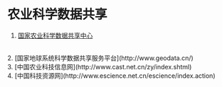 # 农业科学数据共享

1. [国家农业科学数据共享中心](http://www.agridata.cn/)
<br>
2. [国家地球系统科学数据共享服务平台](http://www.geodata.cn/)
<br>
3. [中国农业科技信息网](http://www.cast.net.cn/zy/index.shtml)
<br>
4. [中国科技资源网](http://www.escience.net.cn/escience/index.action)